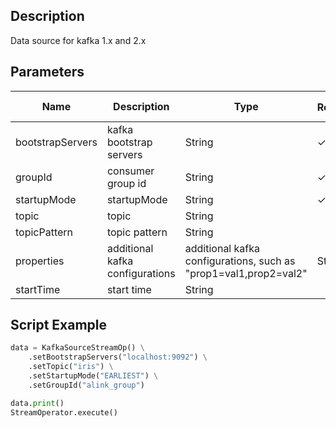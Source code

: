 ## Description
Data source for kafka 1.x and 2.x

## Parameters
| Name | Description | Type | Required？ | Default Value |
| --- | --- | --- | --- | --- |
| bootstrapServers | kafka bootstrap servers | String | ✓ |  |
| groupId | consumer group id | String | ✓ |  |
| startupMode | startupMode | String | ✓ |  |
| topic | topic | String |  | null |
| topicPattern | topic pattern | String |  | null |
| properties | additional kafka configurations | additional kafka configurations, such as "prop1=val1,prop2=val2" | String |  |  |
| startTime | start time | String |  | null |


## Script Example
```python
data = KafkaSourceStreamOp() \
    .setBootstrapServers("localhost:9092") \
    .setTopic("iris") \
    .setStartupMode("EARLIEST") \
    .setGroupId("alink_group")

data.print()
StreamOperator.execute()
```
